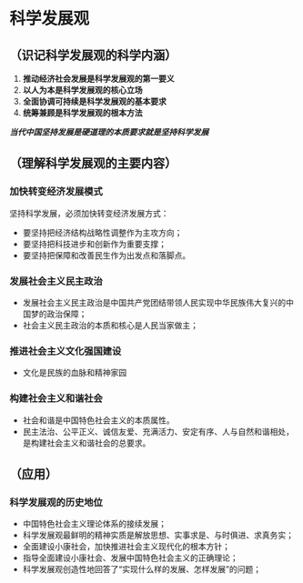 # 科学发展观

## （识记科学发展观的科学内涵）

01.	**推动经济社会发展是科学发展观的第一要义**
02.	**以人为本是科学发展观的核心立场**
03.	**全面协调可持续是科学发展观的基本要求**
04.	**统筹兼顾是科学发展观的根本方法**

***当代中国坚持发展是硬道理的本质要求就是坚持科学发展***

## （理解科学发展观的主要内容）

### 加快转变经济发展模式

坚持科学发展，必须加快转变经济发展方式：

- 要坚持把经济结构战略性调整作为主攻方向；
- 要坚持把科技进步和创新作为重要支撑；
- 要坚持把保障和改善民生作为出发点和落脚点。

### 发展社会主义民主政治

- 发展社会主义民主政治是中国共产党团结带领人民实现中华民族伟大复兴的中国梦的政治保障；
- 社会主义民主政治的本质和核心是人民当家做主；

### 推进社会主义文化强国建设

- 文化是民族的血脉和精神家园

### 构建社会主义和谐社会

- 社会和谐是中国特色社会主义的本质属性。
- 民主法治、公平正义、诚信友爱、充满活力、安定有序、人与自然和谐相处，是构建社会主义和谐社会的总要求。

## （应用）

### 科学发展观的历史地位

- 中国特色社会主义理论体系的接续发展；
- 科学发展观最鲜明的精神实质是解放思想、实事求是、与时俱进、求真务实；
- 全面建设小康社会，加快推进社会主义现代化的根本方针；
- 指导全面建设小康社会、发展中国特色社会主义的正确理论；
- 科学发展观创造性地回答了“实现什么样的发展、怎样发展”的问题；
